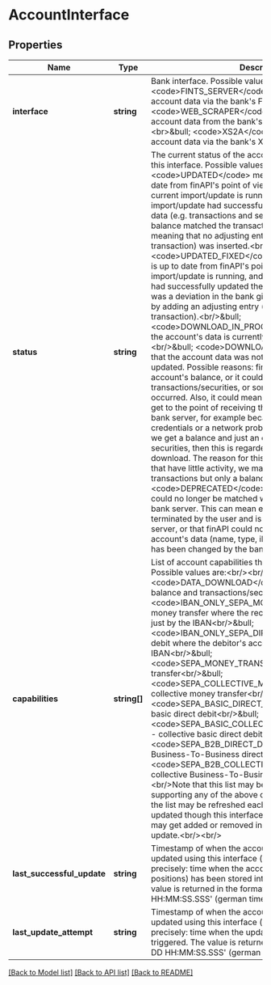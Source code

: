 # AccountInterface

## Properties
Name | Type | Description | Notes
------------ | ------------- | ------------- | -------------
**interface** | **string** | Bank interface. Possible values:&lt;br&gt;&lt;br&gt;&amp;bull; &lt;code&gt;FINTS_SERVER&lt;/code&gt; - finAPI will download account data via the bank&#39;s FinTS interface.&lt;br&gt;&amp;bull; &lt;code&gt;WEB_SCRAPER&lt;/code&gt; - finAPI will parse account data from the bank&#39;s online banking website.&lt;br&gt;&amp;bull; &lt;code&gt;XS2A&lt;/code&gt; - finAPI will download account data via the bank&#39;s XS2A interface.&lt;br&gt; | 
**status** | **string** | The current status of the account from the perspective of this interface. Possible values are:&lt;br/&gt;&amp;bull; &lt;code&gt;UPDATED&lt;/code&gt; means that the account is up to date from finAPI&#39;s point of view. This means that no current import/update is running, and the previous import/update had successfully updated the account&#39;s data (e.g. transactions and securities), and the bank given balance matched the transaction&#39;s calculated sum, meaning that no adjusting entry (&#39;Zwischensaldo&#39; transaction) was inserted.&lt;br/&gt;&amp;bull; &lt;code&gt;UPDATED_FIXED&lt;/code&gt; means that the account is up to date from finAPI&#39;s point of view (no current import/update is running, and the previous import/update had successfully updated the account&#39;s data), BUT there was a deviation in the bank given balance which was fixed by adding an adjusting entry (&#39;Zwischensaldo&#39; transaction).&lt;br/&gt;&amp;bull; &lt;code&gt;DOWNLOAD_IN_PROGRESS&lt;/code&gt; means that the account&#39;s data is currently being imported/updated.&lt;br/&gt;&amp;bull; &lt;code&gt;DOWNLOAD_FAILED&lt;/code&gt; means that the account data was not successfully imported or updated. Possible reasons: finAPI could not get the account&#39;s balance, or it could not parse all transactions/securities, or some internal error has occurred. Also, it could mean that finAPI could not even get to the point of receiving the account data from the bank server, for example because of incorrect login credentials or a network problem. Note however that when we get a balance and just an empty list of transactions or securities, then this is regarded as valid and successful download. The reason for this is that for some accounts that have little activity, we may actually get no recent transactions but only a balance.&lt;br/&gt;&amp;bull; &lt;code&gt;DEPRECATED&lt;/code&gt; means that the account could no longer be matched with any account from the bank server. This can mean either that the account was terminated by the user and is no longer sent by the bank server, or that finAPI could no longer match it because the account&#39;s data (name, type, iban, account number, etc.) has been changed by the bank. | 
**capabilities** | **string[]** | List of account capabilities that this interface supports. Possible values are:&lt;br/&gt;&lt;br/&gt;&amp;bull; &lt;code&gt;DATA_DOWNLOAD&lt;/code&gt; - download of balance and transactions/securities&lt;br/&gt;&amp;bull; &lt;code&gt;IBAN_ONLY_SEPA_MONEY_TRANSFER&lt;/code&gt; - money transfer where the recipient&#39;s account is defined just by the IBAN&lt;br/&gt;&amp;bull; &lt;code&gt;IBAN_ONLY_SEPA_DIRECT_DEBIT&lt;/code&gt; - direct debit where the debitor&#39;s account is defined just by the IBAN&lt;br/&gt;&amp;bull; &lt;code&gt;SEPA_MONEY_TRANSFER&lt;/code&gt; - single money transfer&lt;br/&gt;&amp;bull; &lt;code&gt;SEPA_COLLECTIVE_MONEY_TRANSFER&lt;/code&gt; - collective money transfer&lt;br/&gt;&amp;bull; &lt;code&gt;SEPA_BASIC_DIRECT_DEBIT&lt;/code&gt; - single basic direct debit&lt;br/&gt;&amp;bull; &lt;code&gt;SEPA_BASIC_COLLECTIVE_DIRECT_DEBIT&lt;/code&gt; - collective basic direct debit&lt;br/&gt;&amp;bull; &lt;code&gt;SEPA_B2B_DIRECT_DEBIT&lt;/code&gt; - single Business-To-Business direct debit&lt;br/&gt;&amp;bull; &lt;code&gt;SEPA_B2B_COLLECTIVE_DIRECT_DEBIT&lt;/code&gt; - collective Business-To-Business direct debit&lt;br/&gt;&lt;br/&gt;Note that this list may be empty if the interface is not supporting any of the above capabilities. Also note that the list may be refreshed each time the account is being updated though this interface, so available capabilities may get added or removed in the course of an account update.&lt;br/&gt;&lt;br/&gt; | 
**last_successful_update** | **string** | Timestamp of when the account was last successfully updated using this interface (or initially imported); more precisely: time when the account data (balance and positions) has been stored into the finAPI databases. The value is returned in the format &#39;YYYY-MM-DD HH:MM:SS.SSS&#39; (german time). | [optional] 
**last_update_attempt** | **string** | Timestamp of when the account was last tried to be updated using this interface (or initially imported); more precisely: time when the update (or initial import) was triggered. The value is returned in the format &#39;YYYY-MM-DD HH:MM:SS.SSS&#39; (german time). | [optional] 

[[Back to Model list]](../README.md#documentation-for-models) [[Back to API list]](../README.md#documentation-for-api-endpoints) [[Back to README]](../README.md)


